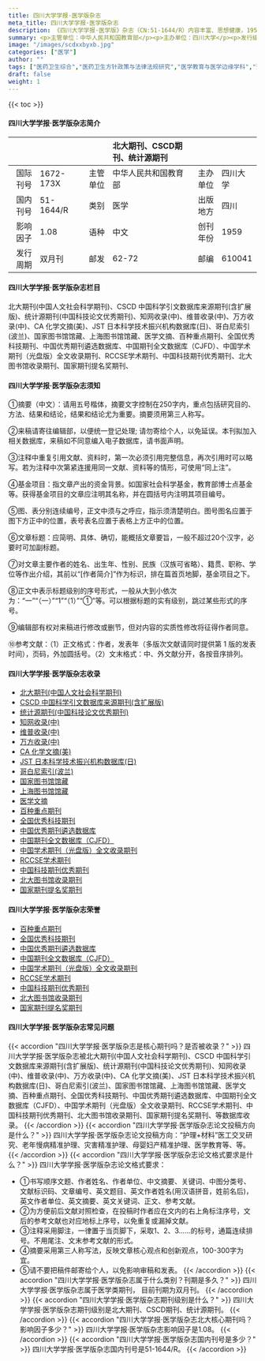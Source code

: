 ```yaml
---
title: 四川大学学报·医学版杂志
meta_title: 四川大学学报·医学版杂志
description: 《四川大学学报·医学版》杂志（CN:51-1644/R）内容丰富、思想健康，1959年创刊，目前以双月刊形式发行，刊物对外积极扩大宣传，致力于提高杂志质量与影响。本刊以传递医学科学为己任，秉承“公开、公平、公正”的原则，报道医学各领域的最新研究成果、临床经验和医学论坛等，旨在促进医学科学的发展，为医学工作者提供学术交流的平台。 《四川大学学报·医学版》的办刊宗旨是：立足国内，面向国际，着重反映我国医学界在基础医学、临床医学、预防医学、口腔医学、护理学等领域的最新研究成果，推动医学科学的发展，提高我国医学研究的国际地位。在未来的发展中，我们将继续秉承“传递医学科学，服务医学界”的办刊宗旨，为广大医学工作者提供更好的学术平台，为推动我国医学科学的发展贡献力量。 本刊是我国医学领域的重要学术平台，拥有一支高水平的编辑队伍和审稿专家团队。编委会由国内外知名专家、学者组成，他们具有丰富的学术经验和严谨的工作态度，为期刊的发展提供了强大的学术支持。审稿专家团队由全国各地的医学专家组成，他们对投稿稿件进行严格的同行评审，确保了期刊的学术质量。
summary: <p>主管单位：中华人民共和国教育部</p><p>主办单位：四川大学</p><p>发行级别：北大期刊、CSCD期刊、统计源期刊</p><p>发行周期：双月刊</p>
image: "/images/scdxxbyxb.jpg"
categories: ["医学"]
author: ""
tags: ["医药卫生综合","医药卫生方针政策与法律法规研究","医学教育与医学边缘学科","预防医学与卫生学","中医学","中药学","中西医结合","基础医学","临床医学","感染性疾病及传染病","心血管系统疾病","呼吸系统疾病","消化系统疾病","内分泌腺及全身性疾病","外科学","泌尿科学","妇产科学","儿科学","神经病学","精神病学","肿瘤学","眼科与耳鼻咽喉科","口腔科学","皮肤病与性病","特种医学","急救医学","军事医学与卫生","药学","生物医学工程",]
draft: false
weight: 1
---
```


{{< toc >}}

#### 四川大学学报·医学版杂志简介
|               |                               |               | 北大期刊、CSCD期刊、统计源期刊        |               |                           |
| ------------: | :---------------------------- | ------------: | :---------------------------- | ------------: | :------------------------ |
| 国际刊号      | 1672-173X   | 主管单位      | 中华人民共和国教育部     | 主办单位      | 四川大学     |
| 国内刊号      | 51-1644/R        | 类别          | 医学       | 出版地方      | 四川           |
| 影响因子      | 1.08        | 语种          | 中文             | 创刊年份      | 1959    |
| 发行周期      | 双月刊    | 邮发          | 62-72              | 邮编          | 610041      |

#### 四川大学学报·医学版杂志栏目
<span>北大期刊(中国人文社会科学期刊)</span>、<span>CSCD 中国科学引文数据库来源期刊(含扩展版)</span>、<span>统计源期刊(中国科技论文优秀期刊)</span>、<span>知网收录(中)</span>、<span>维普收录(中)</span>、<span>万方收录(中)</span>、<span>CA 化学文摘(美)</span>、<span>JST 日本科学技术振兴机构数据库(日)</span>、<span>哥白尼索引(波兰)</span>、<span>国家图书馆馆藏</span>、<span>上海图书馆馆藏</span>、<span>医学文摘</span>、<span>百种重点期刊</span>、<span>全国优秀科技期刊</span>、<span>中国优秀期刊遴选数据库</span>、<span>中国期刊全文数据库（CJFD）</span>、<span>中国学术期刊（光盘版）全文收录期刊</span>、<span>RCCSE学术期刊</span>、<span>中国科技期刊优秀期刊</span>、<span>北大图书馆收录期刊</span>、<span>国家期刊提名奖期刊</span>、

#### 四川大学学报·医学版杂志须知
<p><p>
	①摘要（中文）：请用五号楷体，摘要文字控制在250字内，重点包括研究目的、方法、结果和结论，结果和结论尤为重要。摘要须用第三人称写。
</p><p>
	②来稿请寄往编辑部，以便统一登记处理; 请勿寄给个人，以免延误。本刊拟加入相关数据库，来稿如不同意编入电子数据库，请书面声明。
</p><p>
	③注释中重复引用文献、资料时，第一次必须引用完整信息，再次引用时可以略写。若为注释中次第紧连援用同一文献、资料等的情形，可使用“同上注”。
</p><p>
	④基金项目：指文章产出的资金背景。如国家社会科学基金，教育部博士点基金等。获得基金项目的文章应注明其名称，并在圆括号内注明其项目编号。
</p><p>
	⑤图、表分别连续编号，正文中须与之呼应，指示须清楚明白。图号图名应置于图下方正中的位置，表号表名应置于表格上方正中的位置。
</p><p>
	⑥文章标题：应简明、具体、确切，能概括文章要旨，一般不超过20个汉字，必要时可加副标题。
</p><p>
	⑦对文章主要作者的姓名、出生年、性别、民族（汉族可省略）、籍贯、职称、学位等作出介绍，其前以“[作者简介]”作为标识，排在篇首页地脚，基金项目之下。
</p><p>
	⑧正文中表示标题级别的序号形式，一般从大到小依次为：“一”“（一）”“1”“（1）”“①”等。可以根据标题的实有级别，跳过某些形式的序号。
</p><p>
	⑨编辑部有权对来稿进行修改或删节，但对内容的实质性修改将征得作者同意。
</p><p>
	⑩参考文献：（1）正文格式：作者，发表年（多版次文献请同时提供第 1 版的发表时间），页码，外加圆括号。（2）文末格式：中、外文献分开，各按音序排列。
</p></p>


#### 四川大学学报·医学版杂志收录
<ul>
    <li class="inline-block">
        <a class="bg-theme-light hover:bg-primary dark:bg-darkmode-theme-light dark:hover:bg-darkmode-primary dark:hover:text-dark m-1 block rounded px-3 py-1 hover:text-white" href="#四川大学学报·医学版杂志收录">
        北大期刊(中国人文社会科学期刊)
        </a>
    </li>
    <li class="inline-block">
        <a class="bg-theme-light hover:bg-primary dark:bg-darkmode-theme-light dark:hover:bg-darkmode-primary dark:hover:text-dark m-1 block rounded px-3 py-1 hover:text-white" href="#四川大学学报·医学版杂志收录">
        CSCD 中国科学引文数据库来源期刊(含扩展版)
        </a>
    </li>
    <li class="inline-block">
        <a class="bg-theme-light hover:bg-primary dark:bg-darkmode-theme-light dark:hover:bg-darkmode-primary dark:hover:text-dark m-1 block rounded px-3 py-1 hover:text-white" href="#四川大学学报·医学版杂志收录">
        统计源期刊(中国科技论文优秀期刊)
        </a>
    </li>
    <li class="inline-block">
        <a class="bg-theme-light hover:bg-primary dark:bg-darkmode-theme-light dark:hover:bg-darkmode-primary dark:hover:text-dark m-1 block rounded px-3 py-1 hover:text-white" href="#四川大学学报·医学版杂志收录">
        知网收录(中)
        </a>
    </li>
    <li class="inline-block">
        <a class="bg-theme-light hover:bg-primary dark:bg-darkmode-theme-light dark:hover:bg-darkmode-primary dark:hover:text-dark m-1 block rounded px-3 py-1 hover:text-white" href="#四川大学学报·医学版杂志收录">
        维普收录(中)
        </a>
    </li>
    <li class="inline-block">
        <a class="bg-theme-light hover:bg-primary dark:bg-darkmode-theme-light dark:hover:bg-darkmode-primary dark:hover:text-dark m-1 block rounded px-3 py-1 hover:text-white" href="#四川大学学报·医学版杂志收录">
        万方收录(中)
        </a>
    </li>
    <li class="inline-block">
        <a class="bg-theme-light hover:bg-primary dark:bg-darkmode-theme-light dark:hover:bg-darkmode-primary dark:hover:text-dark m-1 block rounded px-3 py-1 hover:text-white" href="#四川大学学报·医学版杂志收录">
        CA 化学文摘(美)
        </a>
    </li>
    <li class="inline-block">
        <a class="bg-theme-light hover:bg-primary dark:bg-darkmode-theme-light dark:hover:bg-darkmode-primary dark:hover:text-dark m-1 block rounded px-3 py-1 hover:text-white" href="#四川大学学报·医学版杂志收录">
        JST 日本科学技术振兴机构数据库(日)
        </a>
    </li>
    <li class="inline-block">
        <a class="bg-theme-light hover:bg-primary dark:bg-darkmode-theme-light dark:hover:bg-darkmode-primary dark:hover:text-dark m-1 block rounded px-3 py-1 hover:text-white" href="#四川大学学报·医学版杂志收录">
        哥白尼索引(波兰)
        </a>
    </li>
    <li class="inline-block">
        <a class="bg-theme-light hover:bg-primary dark:bg-darkmode-theme-light dark:hover:bg-darkmode-primary dark:hover:text-dark m-1 block rounded px-3 py-1 hover:text-white" href="#四川大学学报·医学版杂志收录">
        国家图书馆馆藏
        </a>
    </li>
    <li class="inline-block">
        <a class="bg-theme-light hover:bg-primary dark:bg-darkmode-theme-light dark:hover:bg-darkmode-primary dark:hover:text-dark m-1 block rounded px-3 py-1 hover:text-white" href="#四川大学学报·医学版杂志收录">
        上海图书馆馆藏
        </a>
    </li>
    <li class="inline-block">
        <a class="bg-theme-light hover:bg-primary dark:bg-darkmode-theme-light dark:hover:bg-darkmode-primary dark:hover:text-dark m-1 block rounded px-3 py-1 hover:text-white" href="#四川大学学报·医学版杂志收录">
        医学文摘
        </a>
    </li>
    <li class="inline-block">
        <a class="bg-theme-light hover:bg-primary dark:bg-darkmode-theme-light dark:hover:bg-darkmode-primary dark:hover:text-dark m-1 block rounded px-3 py-1 hover:text-white" href="#四川大学学报·医学版杂志收录">
        百种重点期刊
        </a>
    </li>
    <li class="inline-block">
        <a class="bg-theme-light hover:bg-primary dark:bg-darkmode-theme-light dark:hover:bg-darkmode-primary dark:hover:text-dark m-1 block rounded px-3 py-1 hover:text-white" href="#四川大学学报·医学版杂志收录">
        全国优秀科技期刊
        </a>
    </li>
    <li class="inline-block">
        <a class="bg-theme-light hover:bg-primary dark:bg-darkmode-theme-light dark:hover:bg-darkmode-primary dark:hover:text-dark m-1 block rounded px-3 py-1 hover:text-white" href="#四川大学学报·医学版杂志收录">
        中国优秀期刊遴选数据库
        </a>
    </li>
    <li class="inline-block">
        <a class="bg-theme-light hover:bg-primary dark:bg-darkmode-theme-light dark:hover:bg-darkmode-primary dark:hover:text-dark m-1 block rounded px-3 py-1 hover:text-white" href="#四川大学学报·医学版杂志收录">
        中国期刊全文数据库（CJFD）
        </a>
    </li>
    <li class="inline-block">
        <a class="bg-theme-light hover:bg-primary dark:bg-darkmode-theme-light dark:hover:bg-darkmode-primary dark:hover:text-dark m-1 block rounded px-3 py-1 hover:text-white" href="#四川大学学报·医学版杂志收录">
        中国学术期刊（光盘版）全文收录期刊
        </a>
    </li>
    <li class="inline-block">
        <a class="bg-theme-light hover:bg-primary dark:bg-darkmode-theme-light dark:hover:bg-darkmode-primary dark:hover:text-dark m-1 block rounded px-3 py-1 hover:text-white" href="#四川大学学报·医学版杂志收录">
        RCCSE学术期刊
        </a>
    </li>
    <li class="inline-block">
        <a class="bg-theme-light hover:bg-primary dark:bg-darkmode-theme-light dark:hover:bg-darkmode-primary dark:hover:text-dark m-1 block rounded px-3 py-1 hover:text-white" href="#四川大学学报·医学版杂志收录">
        中国科技期刊优秀期刊
        </a>
    </li>
    <li class="inline-block">
        <a class="bg-theme-light hover:bg-primary dark:bg-darkmode-theme-light dark:hover:bg-darkmode-primary dark:hover:text-dark m-1 block rounded px-3 py-1 hover:text-white" href="#四川大学学报·医学版杂志收录">
        北大图书馆收录期刊
        </a>
    </li>
    <li class="inline-block">
        <a class="bg-theme-light hover:bg-primary dark:bg-darkmode-theme-light dark:hover:bg-darkmode-primary dark:hover:text-dark m-1 block rounded px-3 py-1 hover:text-white" href="#四川大学学报·医学版杂志收录">
        国家期刊提名奖期刊
        </a>
    </li>
</ul>



#### 四川大学学报·医学版杂志荣誉
<ul>
    <li class="inline-block">
        <a class="bg-theme-light hover:bg-primary dark:bg-darkmode-theme-light dark:hover:bg-darkmode-primary dark:hover:text-dark m-1 block rounded px-3 py-1 hover:text-white" href="#四川大学学报·医学版杂志荣誉">
        百种重点期刊
        </a>
    </li>
    <li class="inline-block">
        <a class="bg-theme-light hover:bg-primary dark:bg-darkmode-theme-light dark:hover:bg-darkmode-primary dark:hover:text-dark m-1 block rounded px-3 py-1 hover:text-white" href="#四川大学学报·医学版杂志荣誉">
        全国优秀科技期刊
        </a>
    </li>
    <li class="inline-block">
        <a class="bg-theme-light hover:bg-primary dark:bg-darkmode-theme-light dark:hover:bg-darkmode-primary dark:hover:text-dark m-1 block rounded px-3 py-1 hover:text-white" href="#四川大学学报·医学版杂志荣誉">
        中国优秀期刊遴选数据库
        </a>
    </li>
    <li class="inline-block">
        <a class="bg-theme-light hover:bg-primary dark:bg-darkmode-theme-light dark:hover:bg-darkmode-primary dark:hover:text-dark m-1 block rounded px-3 py-1 hover:text-white" href="#四川大学学报·医学版杂志荣誉">
        中国期刊全文数据库（CJFD）
        </a>
    </li>
    <li class="inline-block">
        <a class="bg-theme-light hover:bg-primary dark:bg-darkmode-theme-light dark:hover:bg-darkmode-primary dark:hover:text-dark m-1 block rounded px-3 py-1 hover:text-white" href="#四川大学学报·医学版杂志荣誉">
        中国学术期刊（光盘版）全文收录期刊
        </a>
    </li>
    <li class="inline-block">
        <a class="bg-theme-light hover:bg-primary dark:bg-darkmode-theme-light dark:hover:bg-darkmode-primary dark:hover:text-dark m-1 block rounded px-3 py-1 hover:text-white" href="#四川大学学报·医学版杂志荣誉">
        RCCSE学术期刊
        </a>
    </li>
    <li class="inline-block">
        <a class="bg-theme-light hover:bg-primary dark:bg-darkmode-theme-light dark:hover:bg-darkmode-primary dark:hover:text-dark m-1 block rounded px-3 py-1 hover:text-white" href="#四川大学学报·医学版杂志荣誉">
        中国科技期刊优秀期刊
        </a>
    </li>
    <li class="inline-block">
        <a class="bg-theme-light hover:bg-primary dark:bg-darkmode-theme-light dark:hover:bg-darkmode-primary dark:hover:text-dark m-1 block rounded px-3 py-1 hover:text-white" href="#四川大学学报·医学版杂志荣誉">
        北大图书馆收录期刊
        </a>
    </li>
    <li class="inline-block">
        <a class="bg-theme-light hover:bg-primary dark:bg-darkmode-theme-light dark:hover:bg-darkmode-primary dark:hover:text-dark m-1 block rounded px-3 py-1 hover:text-white" href="#四川大学学报·医学版杂志荣誉">
        国家期刊提名奖期刊
        </a>
    </li>
</ul>












#### 四川大学学报·医学版杂志常见问题
{{< accordion "四川大学学报·医学版杂志是核心期刊吗？是否被收录？" >}}
四川大学学报·医学版杂志被北大期刊(中国人文社会科学期刊)、CSCD 中国科学引文数据库来源期刊(含扩展版)、统计源期刊(中国科技论文优秀期刊)、知网收录(中)、维普收录(中)、万方收录(中)、CA 化学文摘(美)、JST 日本科学技术振兴机构数据库(日)、哥白尼索引(波兰)、国家图书馆馆藏、上海图书馆馆藏、医学文摘、百种重点期刊、全国优秀科技期刊、中国优秀期刊遴选数据库、中国期刊全文数据库（CJFD）、中国学术期刊（光盘版）全文收录期刊、RCCSE学术期刊、中国科技期刊优秀期刊、北大图书馆收录期刊、国家期刊提名奖期刊、等数据库收录。
{{< /accordion >}}
{{< accordion "四川大学学报·医学版杂志论文投稿方向是什么？" >}}
四川大学学报·医学版杂志论文投稿方向：“护理+材料”医工交叉研究、老年慢病精准护理、灾害精准护理、母婴妇产精准护理、医学教育等、等。
{{< /accordion >}}
{{< accordion "四川大学学报·医学版杂志论文格式要求是什么？" >}}
四川大学学报·医学版杂志论文格式要求：
- ①书写顺序文题、作者姓名、作者单位、中文摘要、关键词、中图分类号、文献标识码、文章编号、英文题目、英文作者姓名(用汉语拼音，姓前名后)，英文作者单位、英文摘要、英文关键词、正文、参考文献。
- ②为方便前后文献对照检查，在投稿时作者应在文内的右上角标注序号，文后的参考文献也对应地标上序号，以免重复或漏掉文献。
- ③注释采用脚注，一律置于当页脚下，采取1、2、3……的标号，通篇连续排号。不用尾注、文末参考文献的形式。
- ④摘要采用第三人称写法，反映文章核心观点和创新观点，100-300字为宜。
- ⑤请不要把稿件邮寄给个人，以免影响审稿和发表。
{{< /accordion >}}
{{< accordion "四川大学学报·医学版杂志属于什么类别？刊期是多久？" >}}
四川大学学报·医学版杂志属于医学类期刊， 目前刊期为双月刊。
{{< /accordion >}}
{{< accordion "四川大学学报·医学版杂志期刊级别是什么？" >}}
四川大学学报·医学版杂志期刊级别是北大期刊、CSCD期刊、统计源期刊。
{{< /accordion >}}
{{< accordion "四川大学学报·医学版杂志北大核心期刊吗？影响因子多少？" >}}
四川大学学报·医学版杂志影响因子是1.08。
{{< /accordion >}}
{{< accordion "四川大学学报·医学版杂志国内刊号是多少？" >}}
四川大学学报·医学版杂志国内刊号是51-1644/R。
{{< /accordion >}}